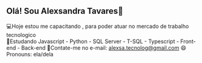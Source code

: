 ## Olá! Sou Alexsandra Tavares👋

💻Hoje estou me capacitando , para poder atuar no mercado de trabalho  tecnologico    
🔎Estudando Javascript - Python - SQL Server - T-SQL - Typescript -  Front-end - Back-end
📩Contate-me  no e-mail: alexsa.tecnolog@gmail.com
😄 Pronouns: ela/dela
